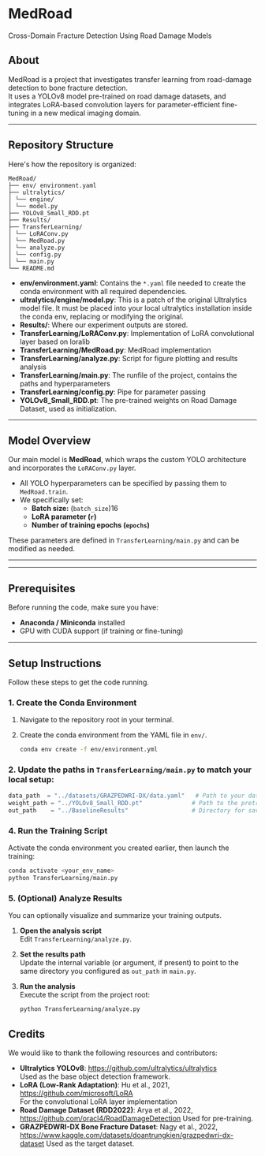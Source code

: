 # MedRoad

Cross-Domain Fracture Detection Using Road Damage Models


## About

MedRoad is a project that investigates transfer learning from road-damage detection to bone fracture detection.  
It uses a YOLOv8 model pre-trained on road damage datasets, and integrates LoRA-based convolution layers for parameter-efficient fine-tuning in a new medical imaging domain.

---

## Repository Structure

Here's how the repository is organized:
```
MedRoad/
├── env/ environment.yaml
├── ultralytics/
│ └── engine/
│ └── model.py 
├── YOLOv8_Small_RDD.pt
├── Results/ 
├── TransferLearning/ 
│ └── LoRAConv.py 
│ └── MedRoad.py
│ └── analyze.py
│ └── config.py
│ └── main.py
└── README.md
```

- **env/environment.yaml**: Contains the `*.yaml` file needed to create the conda environment with all required dependencies.  
- **ultralytics/engine/model.py**: This is a patch of the original Ultralytics model file. It must be placed into your local ultralytics installation inside the conda env, replacing or modifying the original.  
- **Results/**: Where our experiment outputs are stored. 
- **TransferLearning/LoRAConv.py**: Implementation of LoRA convolutional layer based on loralib
- **TransferLearning/MedRoad.py**: MedRoad implementation
- **TransferLearning/analyze.py**: Script for figure plotting and results analysis
- **TransferLearning/main.py**: The runfile of the project, contains the paths and hyperparameters
- **TransferLearning/config.py**: Pipe for parameter passing
- **YOLOv8_Small_RDD.pt**: The pre-trained weights on Road Damage Dataset, used as initialization.

---
## Model Overview

Our main model is **MedRoad**, which wraps the custom YOLO architecture and incorporates the `LoRAConv.py` layer.

- All YOLO hyperparameters can be specified by passing them to `MedRoad.train`.
- We specifically set:
  - **Batch size:** (`batch_size`)16  
  - **LoRA parameter (`r`)**  
  - **Number of training epochs (`epochs`)**

These parameters are defined in `TransferLearning/main.py` and can be modified as needed.

---
---

## Prerequisites

Before running the code, make sure you have:

- **Anaconda / Miniconda** installed  
- GPU with CUDA support (if training or fine-tuning)  

---

## Setup Instructions

Follow these steps to get the code running.

### 1. Create the Conda Environment

1. Navigate to the repository root in your terminal.

2. Create the conda environment from the YAML file in `env/`.

   ```bash
   conda env create -f env/environment.yml

### 2. Update the paths in `TransferLearning/main.py` to match your local setup:

```python
data_path  = "../datasets/GRAZPEDWRI-DX/data.yaml"   # Path to your dataset YAML
weight_path = "../YOLOv8_Small_RDD.pt"              # Path to the pretrained YOLOv8 weights
out_path    = "../BaselineResults"                  # Directory for saving results
```
### 4. Run the Training Script

Activate the conda environment you created earlier, then launch the training:

```bash
conda activate <your_env_name>
python TransferLearning/main.py
```
### 5. (Optional) Analyze Results

You can optionally visualize and summarize your training outputs.

1. **Open the analysis script**  
   Edit `TransferLearning/analyze.py`.

2. **Set the results path**  
   Update the internal variable (or argument, if present) to point to the same directory you configured as `out_path` in `main.py`.

3. **Run the analysis**  
   Execute the script from the project root:
   ```bash
   python TransferLearning/analyze.py
   ```
   

## Credits

We would like to thank the following resources and contributors:

- **Ultralytics YOLOv8**: https://github.com/ultralytics/ultralytics  
  Used as the base object detection framework.
- **LoRA (Low-Rank Adaptation)**: Hu et al., 2021, https://github.com/microsoft/LoRA  
  For the convolutional LoRA layer implementation
- **Road Damage Dataset (RDD2022)**: Arya et al., 2022, https://github.com/oracl4/RoadDamageDetection
  Used for pre-training.
- **GRAZPEDWRI-DX Bone Fracture Dataset**: Nagy et al., 2022, https://www.kaggle.com/datasets/doantrungkien/grazpedwri-dx-dataset
  Used as the target dataset.

